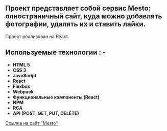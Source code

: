 ## Проект представляет собой сервис Mesto: олностраничный сайт, куда можно добавлять фотографии, удалять их и ставить лайки.

Проект реализован на React.

## Используемые технологии : -
- **HTML 5**
- **CSS 3**
- **JavaScript**
- **React**
- **Flexbox**
- **Webpack**
- **Функциональные компоненты (React)**
- **NPM**
- **RCA**
- **API (POST, GET, PUT, DELETE)**


[Ссылка на сайт "Mesto"](https://georgysemeonov.github.io/mesto/)

